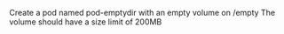 Create a pod named pod-emptydir with an empty volume on /empty
The volume should have a size limit of 200MB
